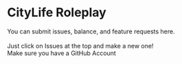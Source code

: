 # CityLife Roleplay 
You can submit issues, balance, and feature requests here.
<br />
<br />Just click on Issues at the top and make a new one!
<br />Make sure you have a GitHub Account
